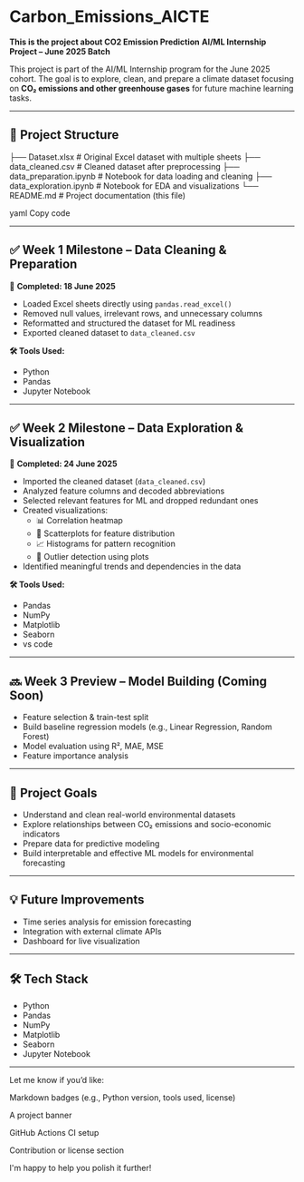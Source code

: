 # Carbon_Emissions_AICTE

**This is the project about CO2 Emission Prediction**
**AI/ML Internship Project – June 2025 Batch**

This project is part of the AI/ML Internship program for the June 2025 cohort. The goal is to explore, clean, and prepare a climate dataset focusing on **CO₂ emissions and other greenhouse gases** for future machine learning tasks.

---

## 📁 Project Structure

├── Dataset.xlsx # Original Excel dataset with multiple sheets
├── data_cleaned.csv # Cleaned dataset after preprocessing
├── data_preparation.ipynb # Notebook for data loading and cleaning
├── data_exploration.ipynb # Notebook for EDA and visualizations
└── README.md # Project documentation (this file)

yaml
Copy code

---

## ✅ Week 1 Milestone – Data Cleaning & Preparation  
📅 **Completed: 18 June 2025**

- Loaded Excel sheets directly using `pandas.read_excel()`
- Removed null values, irrelevant rows, and unnecessary columns
- Reformatted and structured the dataset for ML readiness
- Exported cleaned dataset to `data_cleaned.csv`

**🛠 Tools Used:**  
- Python  
- Pandas  
- Jupyter Notebook

---

## ✅ Week 2 Milestone – Data Exploration & Visualization  
📅 **Completed: 24 June 2025**

- Imported the cleaned dataset (`data_cleaned.csv`)
- Analyzed feature columns and decoded abbreviations
- Selected relevant features for ML and dropped redundant ones
- Created visualizations:
  - 📊 Correlation heatmap
  - 🧮 Scatterplots for feature distribution
  - 📈 Histograms for pattern recognition
  - 🚨 Outlier detection using plots
- Identified meaningful trends and dependencies in the data

**🛠 Tools Used:**  
- Pandas  
- NumPy  
- Matplotlib  
- Seaborn  
- vs code

---

## 🔜 Week 3 Preview – Model Building (Coming Soon)
- Feature selection & train-test split
- Build baseline regression models (e.g., Linear Regression, Random Forest)
- Model evaluation using R², MAE, MSE
- Feature importance analysis

---

## 📌 Project Goals

- Understand and clean real-world environmental datasets
- Explore relationships between CO₂ emissions and socio-economic indicators
- Prepare data for predictive modeling
- Build interpretable and effective ML models for environmental forecasting

---

## 💡 Future Improvements

- Time series analysis for emission forecasting  
- Integration with external climate APIs  
- Dashboard for live visualization  

---

## 🛠 Tech Stack

- Python  
- Pandas  
- NumPy  
- Matplotlib  
- Seaborn  
- Jupyter Notebook  

---

Let me know if you’d like:

Markdown badges (e.g., Python version, tools used, license)

A project banner

GitHub Actions CI setup

Contribution or license section

I'm happy to help you polish it further!







